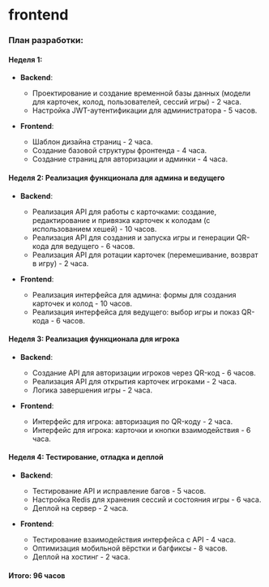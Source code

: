 # frontend

### План разработки:

#### **Неделя 1:**
- **Backend**:
  - Проектирование и создание временной базы данных (модели для карточек, колод, пользователей, сессий игры) - 2 часа.
  - Настройка JWT-аутентификации для администратора - 5 часов.

- **Frontend**:
  - Шаблон дизайна страниц - 2 часа.
  - Создание базовой структуры фронтенда - 4 часа.
  - Создание страниц для авторизации и админки - 4 часа.

#### **Неделя 2: Реализация функционала для админа и ведущего**
- **Backend**:
  - Реализация API для работы с карточками: создание, редактирование и привязка карточек к колодам (с использованием хешей) - 10 часов.
  - Реализация API для создания и запуска игры и генерации QR-кода для ведущего - 6 часов.
  - Реализация API для ротации карточек (перемешивание, возврат в игру) - 2 часа.

- **Frontend**:
  - Реализация интерфейса для админа: формы для создания карточек и колод - 10 часов.
  - Реализация интерфейса для ведущего: выбор игры и показ QR-кода - 6 часов.

#### **Неделя 3: Реализация функционала для игрока**
- **Backend**:
  - Создание API для авторизации игроков через QR-код - 6 часов.
  - Реализация API для открытия карточек игроками - 2 часа.
  - Логика завершения игры - 2 часа.

- **Frontend**:
  - Интерфейс для игрока: авторизация по QR-коду - 2 часа.
  - Интерфейс для игрока: карточки и кнопки взаимодействия - 6 часа.

#### **Неделя 4: Тестирование, отладка и деплой**
- **Backend**:
  - Тестирование API и исправление багов - 5 часов.
  - Настройка Redis для хранения сессий и состояния игры - 6 часа.
  - Деплой на сервер - 2 часа.

- **Frontend**:
  - Тестирование взаимодействия интерфейса с API - 4 часа.
  - Оптимизация мобильной вёрстки и багфиксы - 8 часов.
  - Деплой на хостинг - 2 часа.

#### **Итого:** 96 часов
